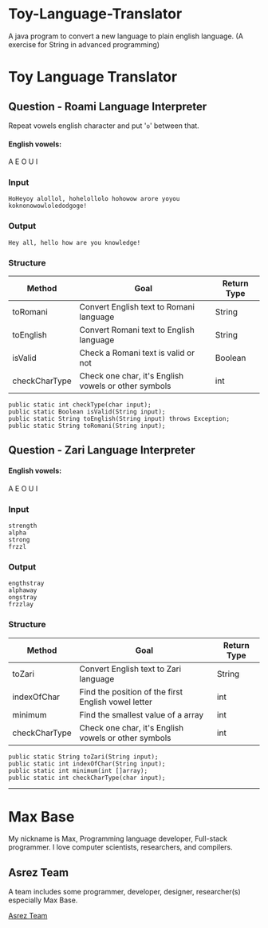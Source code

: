 # Toy-Language-Translator

A java program to convert a new language to plain english language. (A exercise for String in advanced programming)

# Toy Language Translator

## Question - Roami Language Interpreter

Repeat vowels english character and put '`o`' between that.

#### English vowels:
A E O U I

### Input

```
HoHeyoy alollol, hohelollolo hohowow arore yoyou koknonowowloledodgoge!
```

### Output

```
Hey all, hello how are you knowledge!
```

### Structure 

|   Method   | Goal | Return Type |
| ---------- | ---- | ------------ |
| toRomani   | Convert English text to Romani language | String |
| toEnglish  | Convert Romani text to English language | String |
| isValid    | Check a Romani text is valid or not | Boolean |
| checkCharType  | Check one char, it's English vowels or other symbols | int |

```
public static int checkType(char input);
public static Boolean isValid(String input);
public static String toEnglish(String input) throws Exception;
public static String toRomani(String input);
```

## Question - Zari Language Interpreter

#### English vowels:
A E O U I

### Input

```
strength
alpha
strong
frzzl
```

### Output

```
engthstray
alphaway
ongstray
frzzlay
```

### Structure 

|   Method   | Goal | Return Type |
| ---------- | ---- | ------------ |
| toZari   | Convert English text to Zari language | String |
| indexOfChar  | Find the position of the first English vowel letter | int |
| minimum    | Find the smallest value of a array | int |
| checkCharType  | Check one char, it's English vowels or other symbols | int |

```
public static String toZari(String input);
public static int indexOfChar(String input);
public static int minimum(int []array);
public static int checkCharType(char input);
```

---------

# Max Base

My nickname is Max, Programming language developer, Full-stack programmer. I love computer scientists, researchers, and compilers.

## Asrez Team

A team includes some programmer, developer, designer, researcher(s) especially Max Base.

[Asrez Team](https://www.asrez.com/)
